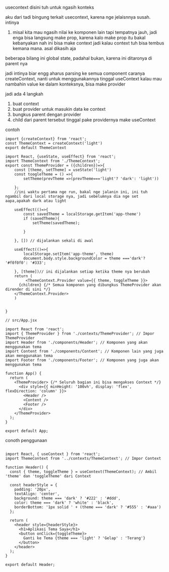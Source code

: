 usecontext disini tuh untuk ngasih konteks

aku dari tadi bingung terkait usecontext, karena nge jelaisnnya susah. intinya
1. misal kita mau ngasih nilai ke komponen lain tapi tempatnya jauh, jadi enga bisa langsung make prop, karena kalo make prop itu bakal kebanyakan
nah ini bisa make context
jadi kalau context tuh bisa tembus kemana mana. asal dikasih aja

beberapa bilang ini global state, padahal bukan, karena ini ditaronya di parent nya

jadi intinya biar engg aharus parsing ke semua component
caranya createContext, nanti untuk menggunakannya tinggal useContext
kalau mau nambahin value ke dalam konteksnya, bisa make provider

jadi ada 4 langkah
1. buat context
2. buat provider untuk masukin data ke context
3. bungkus parent dengan provider
4. child dari parent tersebut tinggal pake providernya make useContext


contoh
```
import {createContext} from 'react';
const ThemeContext = createContext('light')
export default ThemeContext
```

```
import React, {useState, useEffect} from 'react';
import ThemeContext from './ThemeContext';
export const ThemeProvider = ({children})=>{
    const [theme, setTheme] = useState('light')
    const toogleTheme = () =>{
        setTheme(prevTheme =>(prevTheme==='light'? 'dark': 'light'))

    };
    //ini waktu pertama nge run, bakal nge jalanin ini, ini tuh ngambil dari local storage nya, jadi sebelumnya dia nge set aapa,apakah dark atau light

    useEffect(()=>{
        const savedTheme = localStorage.getItem('app-theme')
        if (savedTheme){
            setTheme(savedTheme);

        }

    }, []) // dijalankan sekali di awal

    useEffect(()=>{
        localStorage.setItem('app-theme', theme)
        document.body.style.backgroundColor = theme ==='dark'? '#f0f0f0': '#333';

    }, [theme])// ini dijalankan setiap ketika theme nya berubah
    return (
         <ThemeContext.Provider value={{ theme, toggleTheme }}>
      {children} {/* Semua komponen yang dibungkus ThemeProvider akan dirender di sini */}
    </ThemeContext.Provider>
    )


}

```

```
// src/App.jsx

import React from 'react';
import { ThemeProvider } from './contexts/ThemeProvider'; // Impor ThemeProvider
import Header from './components/Header'; // Komponen yang akan menggunakan tema
import Content from './components/Content'; // Komponen lain yang juga akan menggunakan tema
import Footer from './components/Footer'; // Komponen yang juga akan menggunakan tema

function App() {
  return (
    <ThemeProvider> {/* Seluruh bagian ini bisa mengakses Context */}
      <div style={{ minHeight: '100vh', display: 'flex', flexDirection: 'column' }}>
        <Header />
        <Content />
        <Footer />
      </div>
    </ThemeProvider>
  );
}

export default App;
```

conoth penggunaan 
```// src/components/Header.jsx

import React, { useContext } from 'react';
import ThemeContext from '../contexts/ThemeContext'; // Impor Context

function Header() {
  const { theme, toggleTheme } = useContext(ThemeContext); // Ambil 'theme' dan 'toggleTheme' dari Context

  const headerStyle = {
    padding: '20px',
    textAlign: 'center',
    background: theme === 'dark' ? '#222' : '#ddd',
    color: theme === 'dark' ? 'white' : 'black',
    borderBottom: '1px solid ' + (theme === 'dark' ? '#555' : '#aaa')
  };

  return (
    <header style={headerStyle}>
      <h1>Aplikasi Tema Saya</h1>
      <button onClick={toggleTheme}>
        Ganti ke Tema {theme === 'light' ? 'Gelap' : 'Terang'}
      </button>
    </header>
  );
}

export default Header;
```